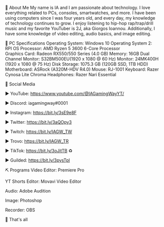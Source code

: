 📝 About Me
My name is IA and I am passionate about technology. I love everything related to PCs, consoles, smartwatches, and more. I have been using computers since I was four years old, and every day, my knowledge of technology continues to grow. I enjoy listening to hip-hop rap/trap/drill music and my favorite YouTuber is 2J, aka Giorgos Ioannou. Additionally, I have some knowledge of video editing, audio basics, and image editing.

📱 PC Specifications
Operating System: Windows 10
Operating System 2: RPI OS
Processor: AMD Ryzen 5 3600 6-Core Processor              
Graphics Card: Radeon RX550/550 Series (4.0 GB)
Memory: 16GB Dual Channel
Monitor: S32BM500EU(1920 x 1080 @ 60 Hz)
Monitor: 24MK400H (1920 x 1080 @ 75 Hz)
Disk Storage: 1075.3 GB (120GB SSD, 1TB HDD)
Motherboard: ASRock (A320M-HDV R4.0)
Mouse: RJ-1001
Keyboard: Razer Cynosa Lite Chroma
Headphones: Razer Nari Essential

📱 Social Media

► YouTube: https://www.youtube.com/@IAGamingWayYT/

► Discord: 
iagamingway#0001

► Instagram: 
https://bit.ly/3sE9e8F

► Twitter: 
https://bit.ly/3aQOpy3

► Twitch: 
https://bit.ly/IAGW_TW

► Trovo: 
https://bit.ly/IAGW_TR

► TikTok: 
https://bit.ly/3oJitTB ♻

► Guilded: 
https://bit.ly/3pysTpl

⛏ Programs
Video Editor: Premiere Pro

YT Shorts Editor: Movavi Video Editor

Audio: Adobe Audition

Image: Photoshop

Recorder: OBS

📕 That's all
